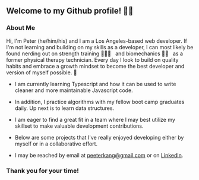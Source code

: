 ## Welcome to my Github profile! 👋🏼

### About Me
Hi, I'm Peter (he/him/his) and I am a Los Angeles-based web developer. If I'm not learning and building on my skills as a developer, I can most likely be found nerding out on strength training 🏋🏻‍♂️ &nbsp;  and biomechanics 💪🏼 &nbsp; as a former physical therapy technician. Every day I look to build on quality habits and embrace a growth mindset to become the best developer and version of myself possible. 🤍

- I am currently learning Typescript and how it can be used to write cleaner and more maintainable Javascript code.
- In addition, I practice algorithms with my fellow boot camp graduates daily. Up next is to learn data structures.
- I am eager to find a great fit in a team where I may best utilize my skillset to make valuable development contributions.
- Below are some projects that I've really enjoyed developing either by myself or in a collaborative effort.

- I may be reached by email at [peeterkang@gmail.com](mailto:peeterkang@gmail.com) or on [LinkedIn](https://www.linkedin.com/in/peterswkang/).

### Thank you for your time! 

<!--
**pswk1/pswk1** is a ✨ _special_ ✨ repository because its `README.md` (this file) appears on your GitHub profile.

Here are some ideas to get you started:

- 🔭 I’m currently working on ...
- 🌱 I’m currently learning ...
- 👯 I’m looking to collaborate on ...
- 🤔 I’m looking for help with ...
- 💬 Ask me about ...
- 📫 How to reach me: ...
- 😄 Pronouns: ...
- ⚡ Fun fact: ...
-->
